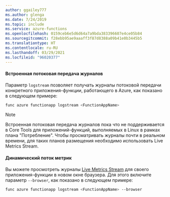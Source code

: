 ```yaml
---
author: ggailey777
ms.author: glenga
ms.date: 7/24/2019
ms.topic: include
ms.service: azure-functions
ms.openlocfilehash: 0159ceb6e5d6d64a7a9bda383396607e4ce05b84
ms.sourcegitcommit: f28ebb95ae9aaaff3f87d8388a09b41e0b3445b5
ms.translationtype: HT
ms.contentlocale: ru-RU
ms.lasthandoff: 03/29/2021
ms.locfileid: "96020377"
---
```

#### <a name="built-in-log-streaming"></a>Встроенная потоковая передача журналов

Параметр `logstream` позволяет получать журналы потоковой передачи конкретного приложения-функции, работающего в Azure, как показано в следующем примере:

```bash
func azure functionapp logstream <FunctionAppName>
```

>[!NOTE]
>Встроенная потоковая передача журналов пока что не поддерживается в Core Tools для приложений-функций, выполняемых в Linux в рамках плана "Потребление". Чтобы просматривать журналы почти в реальном времени, для таких планов размещения необходимо использовать Live Metrics Stream.

#### <a name="live-metrics-stream"></a>Динамический поток метрик

Вы можете просмотреть журналы [Live Metrics Stream](../articles/azure-monitor/app/live-stream.md) для своего приложения-функции в новом окне браузера. Для этого включите параметр `--browser`, как показано в следующем примере:

```bash
func azure functionapp logstream <FunctionAppName> --browser
```
